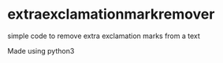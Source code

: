 # extraexclamationmarkremover
simple code to remove extra exclamation marks from a text

Made using python3
